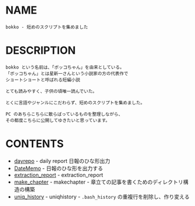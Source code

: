 # NAME

    bokko - 短めのスクリプトを集めました

# DESCRIPTION

    bokko という名前は、「ボッコちゃん」を由来としている。
    「ボッコちゃん」とは星新一さんという小説家の方の代表作で
    ショートショートと呼ばれる短編小説

    とても読みやすく、子供の頃唯一読んでいた。

    とくに言語やジャンルにこだわらず、短めのスクリプトを集めました。

    PC のあちらこちらに散らばっているものを整理しながら、
    その都度こちらに公開してゆきたいと思っています。

# CONTENTS

- [dayrepo](daily_report/) - daily report 日報のひな形出力
- [DateMemo](DateMemo/) - 日報のひな形を出力する
- [extraction_report](extraction_report/) - extraction_report
- [make_chapter](make_chapter/) - makechapter - 章立ての記事を書くためのディレクトリ構造の構築
- [uniq_history](uniq_history/) - uniqhistory - `.bash_history` の重複行を削除し、作り変える
